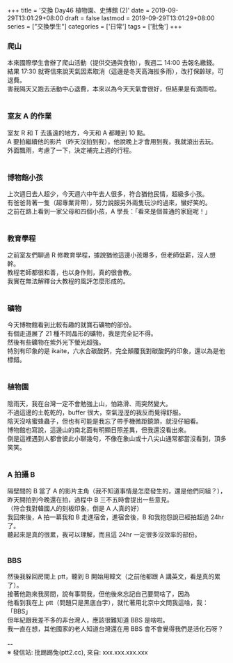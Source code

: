 +++
title = '交換 Day46 植物園、史博館 (2)'
date = 2019-09-29T13:01:29+08:00
draft = false
lastmod = 2019-09-29T13:01:29+08:00
series = ["交換學生"]
categories = ['日常']
tags = ['批兔']
+++
### 爬山 
本來國際學生會辦了爬山活動（提供交通與食物），我週二 14:00 去報名繳錢。<br>
結果 17:30 就寄信來說天氣因素取消（這邊是冬天高海拔多雨），改打保齡球，可退費。<br>
害我隔天又跑去活動中心退費，本來以為今天天氣會很好，但結果是有滴雨啦。<br>
<br>
### 室友 A 的作業 
室友 R 和 T 去遙遠的地方，今天和 A 都睡到 10 點。<br>
A 要拍繼續他的影片（昨天沒拍到我），他說晚上才會用到我，我就滾出去玩。<br>
外面飄雨，考慮了一下，決定補完上週的行程。<br>
<br>
### 博物館小孩 
上次週日去人超少，今天週六中午去人很多，符合猶他民情，超級多小孩。<br>
有爸爸背著一隻（超專業背帶），努力說服另外兩隻玩沙的過來，蠻好笑的。<br>
之前在路上看到一家父母和四個小孩，A 學長：「看來是個普通的家庭呢！」<br>
<br>
### 教育學程 
之前室友們聊過 R 修教育學程，據說猶他這邊小孩爆多，但老師低薪，沒人想幹。<br>
教程老師都很和善，也以身作則，真的很會教。<br>
我實在無法解釋台大教程的風評怎麼形成的。<br>
<br>
### 礦物 
今天博物館看到比較有趣的就寶石礦物的部份。<br>
有個走道展了 21 種不同晶形的礦物，我是完全記不得。<br>
然後有些礦物在紫外光下螢光超強。<br>
特別有印象的是 ikaite，六水合碳酸鈣，完全顛覆我對碳酸鈣的印象，還以為是他標錯。<br>
<br>
### 植物園 
陰雨天，我在台灣一定不會勉強上山，怕路滑、雨突然變大。<br>
不過這邊的土乾乾的，buffer 很大，空氣溼溼的我反而覺得舒服。<br>
陰天沒啥蜜蜂蟲子，但也有可能是我忘了帶手機微距鏡頭，就沒仔細看。<br>
博物館也寫說，這邊山的南北面有明顯日照差異，但我還沒看出來。<br>
倒是這裡遇到人都會彼此小聊幾句，不像在象山或十八尖山通常都當沒看到，頂多笑笑。<br>
<br>
### A 拍攝 B 
隔壁間的 B 當了 A 的影片主角（我不知道事情是怎麼發生的，還是他們同組？），<br>
昨天開拍到今晚還在拍，過程中 B 三不五時會提出一些意見。<br>
（符合我對韓國人的刻板印象，倒是 A 人真的好）<br>
我回來後，A 拍一幕我和 B 走進宿舍，進宿舍後，B 和我抱怨說已經拍超過 24hr 了。<br>
聽起來是真的很累，我可以理解，而且這 24hr 一定很多沒效率的部份。<br>
<br>
### BBS 
然後我躲回房間上 ptt，聽到 B 開始用韓文（之前他都跟 A 講英文，看是真的累了）。<br>
接著他跑來我房間，說有事問我，但他後來忘記自己要問啥了，因為<br>
他看到我在上 ptt（問題只是黑底白字），就忙著用北京中文問我這啥，我：「BBS」<br>
但年紀跟我差不多的非台灣人，應該很難知道 BBS 是啥啦。<br>
我一直在想，其他國家的老人知道台灣還在用 BBS 會不會覺得我們是活化石呀？<br>
<br>
--<br>
※ 發信站: 批踢踢兔(ptt2.cc), 來自: xxx.xxx.xxx.xxx<br>
